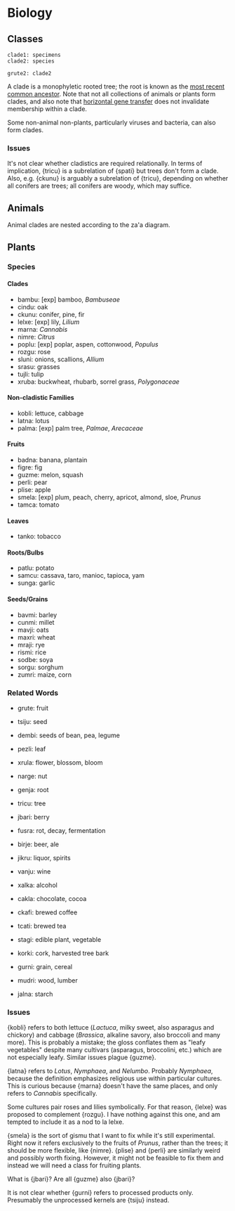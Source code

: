 # Biology

## Classes

    clade1: specimens
    clade2: species

    grute2: clade2

A clade is a monophyletic rooted tree; the root is known as the [most recent
common ancestor](https://en.wikipedia.org/wiki/Most_recent_common_ancestor).
Note that not all collections of animals or plants form clades, and also
note that [horizontal gene
transfer](https://en.wikipedia.org/wiki/Horizontal_gene_transfer) does not
invalidate membership within a clade.

Some non-animal non-plants, particularly viruses and bacteria, can also form
clades.

### Issues

It's not clear whether cladistics are required relationally. In terms of
implication, {tricu} is a subrelation of {spati} but trees don't form a clade.
Also, e.g. {ckunu} is arguably a subrelation of {tricu}, depending on whether
all conifers are trees; all conifers are woody, which may suffice.

## Animals

Animal clades are nested according to the za'a diagram.

## Plants

### Species

#### Clades

* bambu: [exp] bamboo, *Bambuseae*
* cindu: oak
* ckunu: conifer, pine, fir
* lelxe: [exp] lily, *Lilium*
* marna: *Cannabis*
* nimre: *Citrus*
* poplu: [exp] poplar, aspen, cottonwood, *Populus*
* rozgu: rose
* sluni: onions, scallions, *Allium*
* srasu: grasses
* tujli: tulip
* xruba: buckwheat, rhubarb, sorrel grass, *Polygonaceae*

#### Non-cladistic Families

* kobli: lettuce, cabbage
* latna: lotus
* palma: [exp] palm tree, *Palmae*, *Arecaceae*

#### Fruits

* badna: banana, plantain
* figre: fig
* guzme: melon, squash
* perli: pear
* plise: apple
* smela: [exp] plum, peach, cherry, apricot, almond, sloe, *Prunus*
* tamca: tomato

#### Leaves

* tanko: tobacco

#### Roots/Bulbs

* patlu: potato
* samcu: cassava, taro, manioc, tapioca, yam
* sunga: garlic

#### Seeds/Grains

* bavmi: barley
* cunmi: millet
* mavji: oats
* maxri: wheat
* mraji: rye
* rismi: rice
* sodbe: soya
* sorgu: sorghum
* zumri: maize, corn

### Related Words

* grute: fruit
* tsiju: seed
* dembi: seeds of bean, pea, legume
* pezli: leaf
* xrula: flower, blossom, bloom
* narge: nut
* genja: root

* tricu: tree
* jbari: berry

* fusra: rot, decay, fermentation
* birje: beer, ale
* jikru: liquor, spirits
* vanju: wine
* xalka: alcohol
* cakla: chocolate, cocoa
* ckafi: brewed coffee
* tcati: brewed tea

* stagi: edible plant, vegetable
* korki: cork, harvested tree bark
* gurni: grain, cereal
* mudri: wood, lumber
* jalna: starch

### Issues

{kobli} refers to both lettuce (*Lactuca*, milky sweet, also asparagus and
chickory) and cabbage (*Brassica*, alkaline savory, also broccoli and many
more). This is probably a mistake; the gloss conflates them as "leafy
vegetables" despite many cultivars (asparagus, broccolini, etc.) which are not
especially leafy. Similar issues plague {guzme}.

{latna} refers to *Lotus*, *Nymphaea*, and *Nelumbo*. Probably *Nymphaea*,
because the definition emphasizes religious use within particular cultures.
This is curious because {marna} doesn't have the same places, and only refers
to *Cannabis* specifically.

Some cultures pair roses and lilies symbolically. For that reason, {lelxe} was
proposed to complement {rozgu}. I have nothing against this one, and am tempted
to include it as a nod to la lelxe.

{smela} is the sort of gismu that I want to fix while it's still experimental.
Right now it refers exclusively to the fruits of *Prunus*, rather than the
trees; it should be more flexible, like {nimre}. {plise} and {perli} are
similarly weird and possibly worth fixing. However, it might not be feasible
to fix them and instead we will need a class for fruiting plants.

What is {jbari}? Are all {guzme} also {jbari}?

It is not clear whether {gurni} refers to processed products only. Presumably
the unprocessed kernels are {tsiju} instead.
